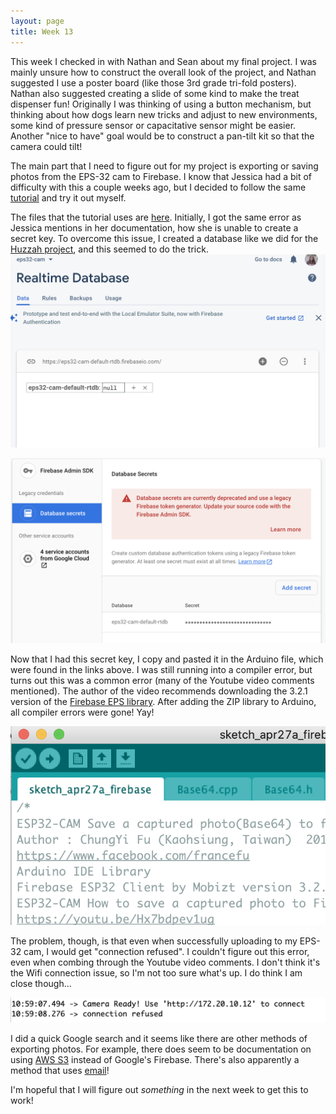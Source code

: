 ```yaml
---
layout: page
title: Week 13
---
```

This week I checked in with Nathan and Sean about my final project. I was mainly unsure how to construct the overall look of the project, and Nathan suggested I use a poster board (like those 3rd grade tri-fold posters). Nathan also suggested creating a slide of some kind to make the treat dispenser fun! Originally I was thinking of using a button mechanism, but thinking about how dogs learn new tricks and adjust to new environments, some kind of pressure sensor or capacitative sensor might be easier. Another "nice to have" goal would be to construct a pan-tilt kit so that the camera could tilt!

The main part that I need to figure out for my project is exporting or saving photos from the EPS-32 cam to Firebase. I know that Jessica had a bit of difficulty with this a couple weeks ago, but I decided to follow the same [tutorial](https://www.youtube.com/watch?v=Hx7bdpev1ug&ab_channel=fuchungyi) and try it out myself. 

The files that the tutorial uses are [here](https://github.com/fustyles/Arduino/tree/master/ESP32-CAM_Firebase). Initially, I got the same error as Jessica mentions in her documentation, how she is unable to create a secret key. To overcome this issue, I created a database like we did for the [Huzzah project](https://nathanmelenbrink.github.io/ps70/10_networking/huzzah1b.html), and this seemed to do the trick. 
![photo](assets/week13-db.png)

![photo](assets/week13-eps.png)

Now that I had this secret key, I copy and pasted it in the Arduino file, which were found in the links above. I was still running into a compiler error, but turns out this was a common error (many of the Youtube video comments mentioned). The author of the video recommends downloading the 3.2.1 version of the [Firebase EPS library](https://www.arduinolibraries.info/libraries/firebase-esp32-client). After adding the ZIP library to Arduino, all compiler errors were gone! Yay!

![photo](assets/week13-tabs.png)

The problem, though, is that even when successfully uploading to my EPS-32 cam, I would get "connection refused". I couldn't figure out this error, even when combing through the Youtube video comments. I don't think it's the Wifi connection issue, so I'm not too sure what's up. I do think I am close though...

![photo](assets/week13-refuse.png)


I did a quick Google search and it seems like there are other methods of exporting photos. For example, there does seem to be documentation on using [AWS S3](https://docs.aws.amazon.com/freertos/latest/userguide/getting_started_espressif.html) instead of Google's Firebase. There's also apparently a method that uses [email](https://www.instructables.com/ESP32-CAM-Capture-Photos-and-Send-Through-E-mail-U/)!

I'm hopeful that I will figure out *something* in the next week to get this to work!